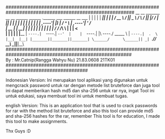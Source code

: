 #######################################################################################################
 __    __   _______  __       __        ______        ______ .______          ___       ______  __  ___ 
|  |  |  | |   ____||  |     |  |      /  __  \      /      ||   _  \        /   \     /      ||  |/  / 
|  |__|  | |  |__   |  |     |  |     |  |  |  |    |  ,----'|  |_)  |      /  ^  \   |  ,----'|  '  /  
|   __   | |   __|  |  |     |  |     |  |  |  |    |  |     |      /      /  /_\  \  |  |     |    <   
|  |  |  | |  |____ |  `----.|  `----.|  `--'  |    |  `----.|  |\  \----./  _____  \ |  `----.|  .  \  
|__|  |__| |_______||_______||_______| \______/      \______|| _| `._____/__/     \__\ \______||__|\__\ 
 ######################################################################################################                                                                                                       
By :
Mr.Catnip(Rangga Wahyu Nu)
21.83.0608
21TK01
######################################################################################



Indonesian Version:
Ini merupakan tool aplikasi yang digunakan untuk mengcrack password untuk rar dengan metode
list bruteforce dan juga tool ini dapat memberikan hash md5 dan sha-256 untuk rar nya, ingat
Tool ini untuk edukasi, saya membuat tool ini untuk membuat tugas.

english Version:
This is an application tool that is used to crack passwords for rar with the method
list bruteforce and also this tool can provide md5 and sha-256 hashes for the rar, remember
This tool is for education, I made this tool to make assignments.

Thx Guys :D
